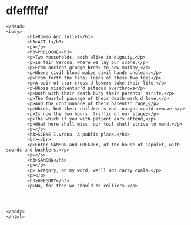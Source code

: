 # dfeffffdf
<DOCTYPE html>
    <html lang="ru">
    <head>
        <meta charset="UTF-8">
        <meta name="vievport">
       
    </head>
    <body>
            <h1>Romeo And Juliet</h1>
            <h3>ACT 1</h3>
            <p></p>
            <h3>PROLOGUE</h3>
            <p>Two households, both alike in dignity,</p>
            <p>In fair Verona, where we lay our scene,</p>
            <p>From ancient grudge break to new mutiny,</p>
            <p>Where civil blood makes civil hands unclean.</p>
            <p>From forth the fatal loins of these two foes</p>
            <p>A pair of star-cross'd lovers take their life;</p>
            <p>Whose misadventur'd piteous overthrows</p>
            <p>Doth with their death bury their parents' strife.</p>
            <p>The fearful passage of their death-mark'd love,</p>
            <p>And the continuance of their parents' rage,</p>
            <p>Which, but their children's end, naught could remove,</p>
            <p>Is now the two hours' traffic of our stage;</p>
            <p>The which if you with patient ears attend,</p>
            <p>What here shall miss, our toil shall strive to mend.</p>
            <p></p>
            <h3>SCENE I.Vrona. A public place.</h3>
            <br></br>
            <p>Enter SAMSON and GREGORY, of the house of Capulet, with swords and bucklers.</p>
            <p></p>
            <h3>SAMSON</h3>
            <p></p>
            <p> Gregory, on my word, we'll not carry coals.</p>
            <p></p>
            <h3>GREGORY</h3>
            <p>No, for then we should be colliers.</p>
            
    
    
    
    </body>
    </html>
